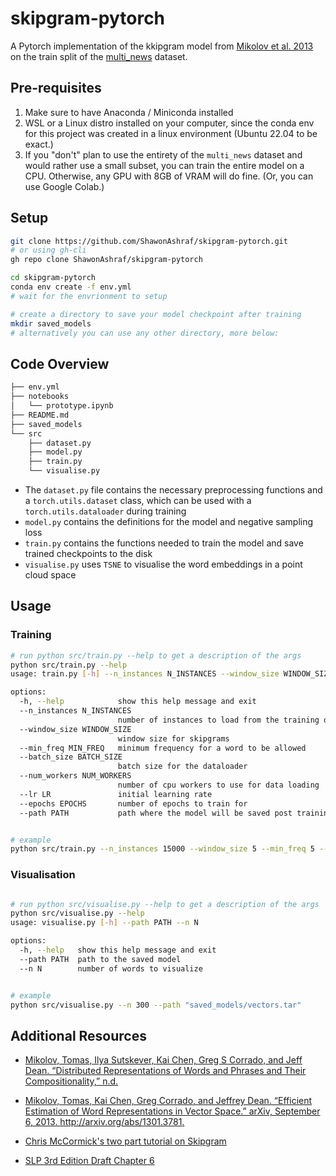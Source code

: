 # skipgram-pytorch

A Pytorch implementation of the kkipgram model from [Mikolov et al. 2013](https://proceedings.neurips.cc/paper_files/paper/2013/file/9aa42b31882ec039965f3c4923ce901b-Paper.pdf) on the train split of the [multi_news](https://huggingface.co/datasets/multi_news) dataset.

## Pre-requisites

1. Make sure to have Anaconda / Miniconda installed
2. WSL or a Linux distro installed on your computer, since the conda env for this project was created in a linux environment (Ubuntu 22.04 to be exact.)
3. If you "don't" plan to use the entirety of the `multi_news` dataset and would rather use a small subset,
you can train the entire model on a CPU. Otherwise, any GPU with 8GB of VRAM will do fine. (Or, you can use Google Colab.)

## Setup

```bash
git clone https://github.com/ShawonAshraf/skipgram-pytorch.git
# or using gh-cli 
gh repo clone ShawonAshraf/skipgram-pytorch

cd skipgram-pytorch
conda env create -f env.yml
# wait for the envrionment to setup

# create a directory to save your model checkpoint after training
mkdir saved_models
# alternatively you can use any other directory, more below:
```

## Code Overview

```bash
├── env.yml
├── notebooks
│   └── prototype.ipynb
├── README.md
├── saved_models
└── src
    ├── dataset.py
    ├── model.py
    ├── train.py
    └── visualise.py
```

- The `dataset.py` file contains the necessary preprocessing functions and a `torch.utils.dataset` class, which can be used with a `torch.utils.dataloader` during training
- `model.py` contains the definitions for the model and  negative sampling loss
- `train.py` contains the functions needed to train the model and save trained checkpoints to the disk
- `visualise.py` uses `TSNE` to visualise the word embeddings in a point cloud space

## Usage

### Training

```bash
# run python src/train.py --help to get a description of the args
python src/train.py --help                                                                                                                                  
usage: train.py [-h] --n_instances N_INSTANCES --window_size WINDOW_SIZE --min_freq MIN_FREQ --batch_size BATCH_SIZE --num_workers NUM_WORKERS --lr LR --epochs EPOCHS --path PATH

options:
  -h, --help            show this help message and exit
  --n_instances N_INSTANCES
                        number of instances to load from the training dataset
  --window_size WINDOW_SIZE
                        window size for skipgrams
  --min_freq MIN_FREQ   minimum frequency for a word to be allowed
  --batch_size BATCH_SIZE
                        batch size for the dataloader
  --num_workers NUM_WORKERS
                        number of cpu workers to use for data loading
  --lr LR               initial learning rate
  --epochs EPOCHS       number of epochs to train for
  --path PATH           path where the model will be saved post training


# example 
python src/train.py --n_instances 15000 --window_size 5 --min_freq 5 --batch_size 128 --num_workers 4  --lr 0.003 --epochs 2 --path saved_models/vectors.tar

```

### Visualisation

```bash

# run python src/visualise.py --help to get a description of the args
python src/visualise.py --help                                   
usage: visualise.py [-h] --path PATH --n N

options:
  -h, --help   show this help message and exit
  --path PATH  path to the saved model
  --n N        number of words to visualize


# example
python src/visualise.py --n 300 --path "saved_models/vectors.tar"

```

## Additional Resources

- [Mikolov, Tomas, Ilya Sutskever, Kai Chen, Greg S Corrado, and Jeff Dean. “Distributed Representations of Words and Phrases and Their Compositionality,” n.d.
](https://proceedings.neurips.cc/paper_files/paper/2013/file/9aa42b31882ec039965f3c4923ce901b-Paper.pdf)

- [Mikolov, Tomas, Kai Chen, Greg Corrado, and Jeffrey Dean. “Efficient Estimation of Word Representations in Vector Space.” arXiv, September 6, 2013. http://arxiv.org/abs/1301.3781.
](https://arxiv.org/abs/1301.3781)

- [Chris McCormick's two part tutorial on Skipgram](https://mccormickml.com/2016/04/19/word2vec-tutorial-the-skip-gram-model/)

- [SLP 3rd Edition Draft Chapter 6](https://web.stanford.edu/~jurafsky/slp3/6.pdf)
